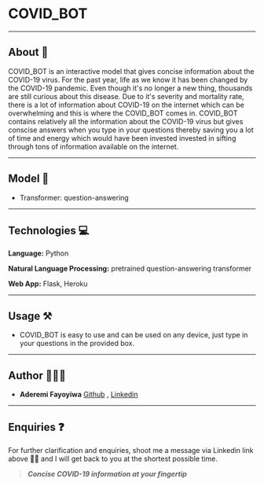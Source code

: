 # COVID_BOT

---

## About 📝
COVID_BOT is an interactive model that gives concise information about the COVID-19 virus. For the past year, life as we know it has been changed by the COVID-19 pandemic. Even though it's no longer a new thing, thousands are still curious about this disease. Due to it's severity and mortality rate, there is a lot of information about COVID-19 on the internet which can be overwhelming and this is where the COVID_BOT comes in. COVID_BOT contains relatively all the information about the COVID-19 virus but gives conscise answers when you type in your questions thereby saving you a lot of time and energy which would have been invested invested in sifting through tons of information available on the internet.

---

## Model 🤖
- Transformer: question-answering

---

## Technologies 💻

__Language:__ Python 

__Natural Language Processing:__ pretrained question-answering transformer

__Web App:__ Flask, Heroku 

---

## Usage ⚒
- COVID_BOT is easy to use and can be used on any device, just type in your questions in the provided box.  

---

## Author 👩🏾‍💻
- **Aderemi Fayoyiwa** [Github](https://github.com/AderemiF) , [Linkedin](https://www.linkedin.com/in/aderemi-fayoyiwa/)

---

## Enquiries ❓
For further clarification and enquiries, shoot me a message via Linkedin link above ☝🏿 and I will get back to you at the shortest possible time.


>_**Concise COVID-19 information at your fingertip**_
